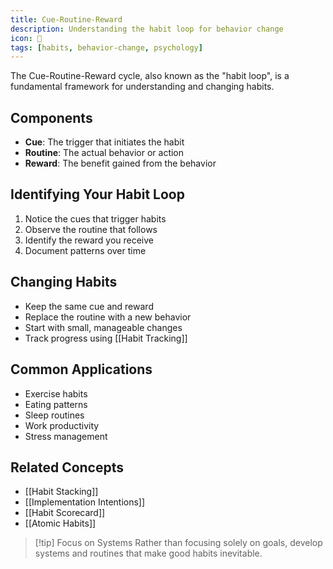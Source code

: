 ```yaml
---
title: Cue-Routine-Reward
description: Understanding the habit loop for behavior change
icon: 🔄
tags: [habits, behavior-change, psychology]
---
```


The Cue-Routine-Reward cycle, also known as the "habit loop", is a fundamental framework for understanding and changing habits.

## Components

- **Cue**: The trigger that initiates the habit
- **Routine**: The actual behavior or action
- **Reward**: The benefit gained from the behavior

## Identifying Your Habit Loop

1. Notice the cues that trigger habits
2. Observe the routine that follows
3. Identify the reward you receive
4. Document patterns over time

## Changing Habits

- Keep the same cue and reward
- Replace the routine with a new behavior
- Start with small, manageable changes
- Track progress using [[Habit Tracking]]

## Common Applications

- Exercise habits
- Eating patterns
- Sleep routines
- Work productivity
- Stress management

## Related Concepts

- [[Habit Stacking]]
- [[Implementation Intentions]]
- [[Habit Scorecard]]
- [[Atomic Habits]]

> [!tip] Focus on Systems
> Rather than focusing solely on goals, develop systems and routines that make good habits inevitable.
